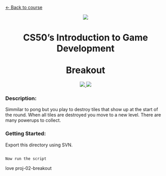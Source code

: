 [<- Back to course](../README.md)

<p align="center"><a href="https://cs50.harvard.edu/games/2018">
  <img src="https://github.com/miladparsa/cs50G/blob/main/harvard100.png" /><br>
</a></p>
<h1 align="center">CS50’s Introduction to Game Development<br><br>Breakout</h1>

<p align="center"><a href="#">
  <img src="https://github.com/miladparsa/cs50G/blob/main/output-onlinepngtools.png" />
  <img src="https://github.com/miladparsa/cs50G/blob/main/love.png" />
</a></p>

### Description:
Simmilar to pong but you play to destroy tiles that show up at the start of the round. When all tiles are destroyed you move to a new level. There are many powerups to collect.

### Getting Started:
Export this directory using SVN.
```

Now run the script
```
love proj-02-breakout
```
